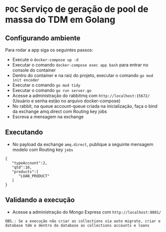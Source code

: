 # `POC` Serviço de geração de pool de massa do TDM em Golang

## Configurando ambiente

Para rodar a app siga os seguintes passos:

* Execute o `docker-compose up -d`
* Executar o comando `docker-compose exec app bash` para entrar no console do container
* Dentro do container e na raiz do projeto, executar o comando `go mod init encoder`
* Executar o comando `go mod tidy`
* Executar o comando `go run server.go`
* Acesse a administração do rabbitmq com `http://localhost:15672/` (Usuário e senha estão no arquivo docker-compose)
* No rabbit, na queue account-queue criada na inicialização, faça o bind da exchange amq.direct com Routing key jobs
* Escreva a mensagem na exchange

## Executando

* No payload da exchange `amq.direct`, publique a seguinte mensagem modelo com Routing key `jobs`
```
{
   "typeAccount":2,
   "qtd":10,
   "products":[
      "LOAN_PRODUCT"
   ]
}
```

## Validando a execução

* Acesse a administração do Mongo Express com `http://localhost:8081/`

`OBS.: Se a execução não criar as collections via auto migrate, criar o database tdm e dentro do database as collections accounts e loans` 
